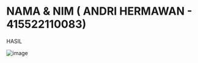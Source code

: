 NAMA & NIM ( ANDRI HERMAWAN - 415522110083)
================================
HASIL

![image](https://github.com/anarchivx/Affirmations/assets/164122405/e4c8248b-c45c-4d9e-8d5c-7957fbec80da)
